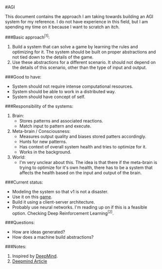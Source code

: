 #AGI

This document contains the approach I am taking towards building an AGI system for my reference. I do not have experience in this field, but I am spending my time on it because I want to scratch an itch.

###Basic approach<sup>[1]</sup>:
1. Build a system that can solve a game by learning the rules and optimizing for it. The system should be built on proper abstractions and not tied down to the details of the game.
2. Use these abstractions for a different scenario. It should not depend on the details of this scenario, other than the type of input and output. 

###Good to have:
* System should not require intense computational resources.
* System should be able to work in a distributed way.
* System should have concept of self. 

###Responsibility of the systems:
1. Brain: 
    * Stores patterns and associated reactions.
    * Match input to pattern and execute.
2. Meta-brain / Consciousness:
    * Measures output quality and biases stored patters accordingly.
    * Hunts for new patterns.
    * Has context of overall system health and tries to optimize for it.
    * Works in the background.
3. World: 
    * I'm very unclear about this. The idea is that there if the meta-brain is trying to optimize for it's own health, there has to be a system that affects the health based on the input and output of the brain.


###Current status:
* Modeling the system so that v1 is not a disaster.
* Use it on this [game](http://cda.neelborooah.com).
* Build it using a client-server architecture.
* Probably use neural networks. I'm reading up on if this is a feasible option. Checking Deep Reinforcement Learning<sup>[2]</sup>.  

###Questions:
* How are ideas generated?
* How does a machine build abstractions?

###Notes:
1. Inspired by [DeepMind](https://deepmind.com/).
2. [Deepmind Article](https://deepmind.com/blog/deep-reinforcement-learning/)
